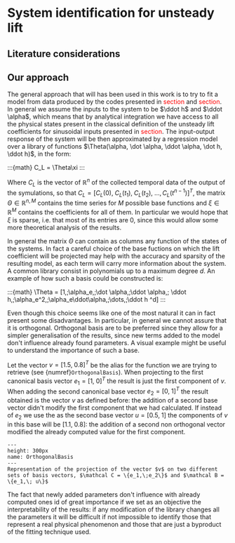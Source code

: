 # System identification for unsteady lift

## Literature considerations

## Our approach

The general approach that will has been used in this work is to try to fit a model from data produced by the codes presented in <span style="color: red;">section</span> and <span style="color: red;">section</span>. In general we assume the inputs to the system to be $\ddot h$ and $\ddot \alpha$, which means that by analytical integration we have access to all the physical states present in the classical definition of the unsteady lift coefficients for sinusoidal inputs presented in <span style="color: red;">section</span>. The input-output response of the system will be then approximated by a regression model over a library of functions $\Theta(\alpha, \dot \alpha, \ddot \alpha, \dot h, \ddot h)$, in the form:

:::{math}
	C_L = \Theta\xi
:::  

Where $C_L$ is the vector of $\mathbb R^n$ of the collected temporal data of the output of the symulations, so that $C_L = [C_L(0),\; C_L(t_1),\;C_L(t_2),\;\dots,\, C_L(t^{n-1})]^T$, the matrix $\Theta \in \mathbb R^{n,M}$ contains the time series for $M$ possible base functions and $\xi\in \mathbb R^M$ contains the coefficients for all of them. In particular we would hope that $\xi$ is sparse, i.e. that most of its entries are 0, since this would allow some more theoretical analysis of the results.

In general the matrix $\Theta$ can contain as columns any function of the states of the systems. In fact a careful choice of the base fuctions on which the lift coefficient will be projected may help with the accuracy and sparsity of the resulting model, as each term will carry more information about the system. A common library consist in polynomials up to a maximum degree $d$. An example of how such a basis could be constructed is:

:::{math}
 \Theta = [1,\;\alpha_e,\;\dot \alpha,\;\ddot \alpha,\; \ddot h,\;\alpha_e^2,\;\alpha_e\ddot\alpha,\;\dots,\;\ddot h ^d]
:::

Even though this choice seems like one of the most natural it can in fact present some disadvantages. In particular, in general we cannot assure that it is orthogonal. Orthogonal basis are to be preferred since they allow for a simpler generalisation of the results, since new terms added to the model don't influence already found parameters. A visual example might be useful to understand the importance of such a base.

Let the vector $v = [1.5,\; 0.8]^T$ be the alias for the function we are trying to retrieve (see {numref}`OrthogonalBasis`). When projecting to the first canonical basis vector $e_1 = [1,\; 0]^T$ the result is just the first component of $v$. When adding the second canonical base vector $e_2 = [0,\; 1]^T$ the result obtained is the vector $v$ as defined before: the addition of a second base vector didn't modify the first component that we had calculated. If instead of $e_2$ we use the as the second base vector $u = [0.5,\; 1]$ the components of $v$ in this base will be $[1.1,\; 0.8]$: the addition of a second non orthogonal vector modified the already computed value for the first component.  

```{figure} images/orthogonal_basis.png
---
height: 300px
name: OrthogonalBasis
---
Representation of the projection of the vector $v$ on two different sets of basis vectors, $\mathcal C = \{e_1,\;e_2\}$ and $\mathcal B = \{e_1,\; u\}$
```

The fact that newly added parameters don't influence with already computed ones id of great importance if we set as an objective the interpretability of the results: if any modification of the library changes all the parameters it will be difficult if not impossible to identify those that represent a real physical phenomenon and those that are just a byproduct of the fitting technique used.